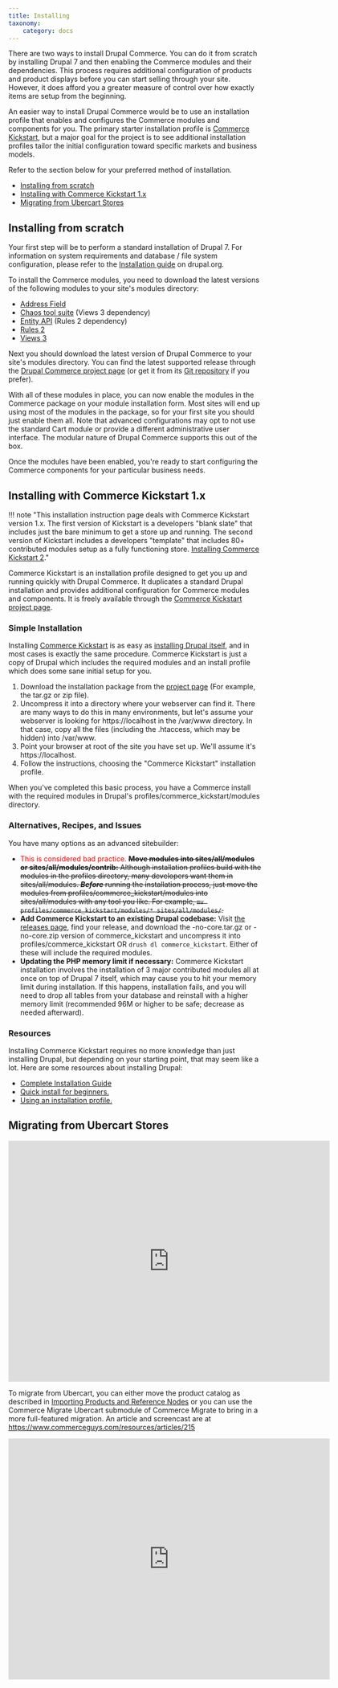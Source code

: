```yaml
---
title: Installing
taxonomy:
    category: docs
---
```


There are two ways to install Drupal Commerce. You can do it from scratch by installing Drupal 7 and then enabling the Commerce modules and their dependencies. This process requires additional configuration of products and product displays before you can start selling through your site.  However, it does afford you a greater measure of control over how exactly items are setup from the beginning.

An easier way to install Drupal Commerce would be to use an installation profile that enables and configures the Commerce modules and components for you.  The primary starter installation profile is <a href="https://drupal.org/project/commerce_kickstart">Commerce Kickstart</a>, but a major goal for the project is to see additional installation profiles tailor the initial configuration toward specific markets and business models.

Refer to the section below for your preferred method of installation.

* [Installing from scratch](../installation/#installing-from-scratch)
* [Installing with Commerce Kickstart 1.x](../installation/#installing-with-commerce-kickstart-1x)
* [Migrating from Ubercart Stores](../installation/#migrating-ubercart-stores)

## Installing from scratch

Your first step will be to perform a standard installation of Drupal 7.  For information on system requirements and database / file system configuration, please refer to the <a href="https://drupal.org/documentation/install">Installation guide</a> on drupal.org.

To install the Commerce modules, you need to download the latest versions of the following modules to your site's modules directory:

<ul>
<li><a href="https://drupal.org/project/addressfield">Address Field</a></li>
<li><a href="https://drupal.org/project/ctools">Chaos tool suite</a> (Views 3 dependency)</li>
<li><a href="https://drupal.org/project/entity">Entity API</a> (Rules 2 dependency)</li>
<li><a href="https://drupal.org/project/rules">Rules 2</a></li>
<li><a href="https://drupal.org/project/views">Views 3</a></li>
</ul>

Next you should download the latest version of Drupal Commerce to your site's modules directory.  You can find the latest supported release through the <a href="https://drupal.org/project/commerce">Drupal Commerce project page</a> (or get it from its <a href="https://drupal.org/project/commerce/git-instructions">Git repository</a> if you prefer).

With all of these modules in place, you can now enable the modules in the Commerce package on your module installation form.  Most sites will end up using most of the modules in the package, so for your first site you should just enable them all.  Note that advanced configurations may opt to not use the standard Cart module or provide a different administrative user interface.  The modular nature of Drupal Commerce supports this out of the box.

Once the modules have been enabled, you're ready to start configuring the Commerce components for your particular business needs.

## Installing with Commerce Kickstart 1.x

!!! note "This installation instruction page deals with Commerce Kickstart version 1.x. The first version of Kickstart is a developers "blank slate" that includes just the bare minimum to get a store up and running. The second version of Kickstart includes a developers "template" that includes 80+ contributed modules setup as a fully functioning store. <a href="../../commerce-kickstart-2/installing-and-upgrading">Installing Commerce Kickstart 2</a>."

Commerce Kickstart is an installation profile designed to get you up and running quickly with Drupal Commerce. It duplicates a standard Drupal installation and provides additional configuration for Commerce modules and components.  It is freely available through the <a href="https://drupal.org/project/commerce_kickstart">Commerce Kickstart project page</a>.


<h3>Simple Installation</h3>
Installing <a href="https://drupal.org/project/commerce_kickstart">Commerce Kickstart</a> is as easy as <a href="https://drupal.org/documentation/install">installing Drupal itself</a>, and in most cases is exactly the same procedure. Commerce Kickstart is just a copy of Drupal which includes the required modules and an install profile which does some sane initial setup for you.

<ol>
<li>Download the installation package from the <a href="https://drupal.org/project/commerce_kickstart">project page</a> (For example, the tar.gz or zip file).</li>
<li>Uncompress it into a directory where your webserver can find it. There are many ways to do this in many environments, but let's assume your webserver is looking for https://localhost in the /var/www directory. In that case, copy all the files (including the .htaccess, which may be hidden) into /var/www. </li>
<li>Point your browser at root of the site you have set up.  We'll assume it's https://localhost.</li> 
<li>Follow the instructions, choosing the "Commerce Kickstart" installation profile.</li>
</ol>

When you've completed this basic process, you have a Commerce install with the required modules in Drupal's profiles/commerce_kickstart/modules directory.

<h3>Alternatives, Recipes, and Issues</h3>

You have many options as an advanced sitebuilder:

<ul>
<li><span style="color:red;">This is considered bad practice.</span> <del><b>Move modules into sites/all/modules or sites/all/modules/contrib:</b> Although installation profiles build with the modules in the profiles directory, many developers want them in sites/all/modules. <b><i>Before</i></b> running the installation process, just move the modules from profiles/commerce_kickstart/modules into sites/all/modules with any tool you like. For example, <code>mv profiles/commerce_kickstart/modules/* sites/all/modules/</code>.</del> </li>
<li><b>Add Commerce Kickstart to an existing Drupal codebase:</b> Visit <a href="https://drupal.org/node/1079066/release">the releases page</a>, find your release, and download the -no-core.tar.gz or -no-core.zip version of commerce_kickstart and uncompress it into profiles/commerce_kickstart OR <code>drush dl commerce_kickstart</code>. Either of these will include the required modules.</li>
<li><b>Updating the PHP memory limit if necessary:</b> Commerce Kickstart installation involves the installation of 3 major contributed modules all at once on top of Drupal 7 itself, which may cause you to hit your memory limit during installation. If this happens, installation fails, and you will need to drop all tables from your database and reinstall with a higher memory limit (recommended 96M or higher to be safe; decrease as needed afterward).</li>
</ul>

<h3>Resources</h3>
Installing Commerce Kickstart requires no more knowledge than just installing Drupal, but depending on your starting point, that may seem like a lot. Here are some resources about installing Drupal:

<ul>
<li><a href="https://drupal.org/documentation/install">Complete Installation Guide</a></li>
<li><a href="https://drupal.org/documentation/install/beginners">Quick install for beginners.</a></li>
<li><a href="https://drupal.org/node/306267">Using an installation profile.</a></li>
</ul>

## Migrating from Ubercart Stores

<iframe src="https://player.vimeo.com/video/44428219?portrait=0&amp;badge=0" width="640" height="480" frameborder="0" webkitAllowFullScreen mozallowfullscreen allowFullScreen></iframe>

To migrate from Ubercart, you can either move the product catalog as described in <a href="https://www.drupalcommerce.org/node/467">Importing Products and Reference Nodes</a> or you can use the Commerce Migrate Ubercart submodule of Commerce Migrate to bring in a more full-featured migration. An article and screencast are at https://www.commerceguys.com/resources/articles/215

<iframe src="https://player.vimeo.com/video/26775252?byline=0&amp;portrait=0" width="640" height="480" frameborder="0" webkitAllowFullScreen mozallowfullscreen allowFullScreen></iframe>